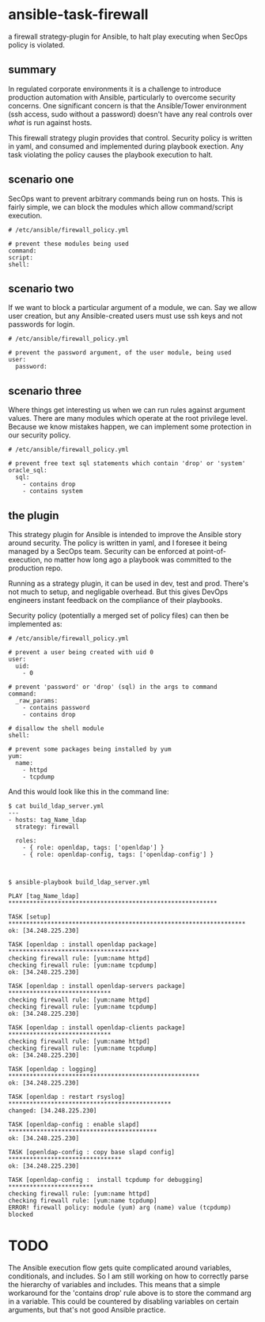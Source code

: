 # ansible-task-firewall
a firewall strategy-plugin for Ansible, to halt play executing when SecOps policy is violated.

## summary
In regulated corporate environments it is a challenge to introduce production automation with Ansible, particularly to overcome security concerns.   One significant concern is that the Ansible/Tower environment (ssh access, sudo without a password) doesn't have any real controls over *what* is run against hosts.   

This firewall strategy plugin provides that control.   Security policy is written in yaml, and consumed and implemented during playbook exection.   Any task violating the policy causes the playbook execution to halt.

## scenario one

SecOps want to prevent arbitrary commands being run on hosts.   This is fairly simple, we can block the modules which allow command/script execution.

```
# /etc/ansible/firewall_policy.yml

# prevent these modules being used
command:
script:
shell:
```

## scenario two

If we want to block a particular argument of a module, we can.   Say we allow user creation, but any Ansible-created users must use ssh keys and not passwords for login.

```
# /etc/ansible/firewall_policy.yml

# prevent the password argument, of the user module, being used
user:
  password:
```

## scenario three

Where things get interesting us when we can run rules against argument values.   There are many modules which operate at the root privilege level.   Because we know mistakes happen, we can implement some protection in our security policy.

```
# /etc/ansible/firewall_policy.yml

# prevent free text sql statements which contain 'drop' or 'system'
oracle_sql:
  sql:
    - contains drop
    - contains system
```

## the plugin

This strategy plugin for Ansible is intended to improve the Ansible story around security.   The policy is written in yaml, and I foresee it being managed by a SecOps team.   Security can be enforced at point-of-execution, no matter how long ago a playbook was committed to the production repo.

Running as a strategy plugin, it can be used in dev, test and prod.   There's not much to setup, and negligable overhead.   But this gives DevOps engineers instant feedback on the compliance of their playbooks.

Security policy (potentially a merged set of policy files) can then be implemented as:

```
# /etc/ansible/firewall_policy.yml

# prevent a user being created with uid 0
user:
  uid:
    - 0

# prevent 'password' or 'drop' (sql) in the args to command
command: 
  _raw_params: 
    - contains password
    - contains drop

# disallow the shell module
shell:

# prevent some packages being installed by yum
yum:
  name: 
    - httpd
    - tcpdump
```

And this would look like this in the command line:
```
$ cat build_ldap_server.yml
---
- hosts: tag_Name_ldap
  strategy: firewall

  roles:
    - { role: openldap, tags: ['openldap'] }
    - { role: openldap-config, tags: ['openldap-config'] }



$ ansible-playbook build_ldap_server.yml 

PLAY [tag_Name_ldap] ***********************************************************

TASK [setup] *******************************************************************
ok: [34.248.225.230]

TASK [openldap : install openldap package] *************************************
checking firewall rule: [yum:name httpd]
checking firewall rule: [yum:name tcpdump]
ok: [34.248.225.230]

TASK [openldap : install openldap-servers package] *****************************
checking firewall rule: [yum:name httpd]
checking firewall rule: [yum:name tcpdump]
ok: [34.248.225.230]

TASK [openldap : install openldap-clients package] *****************************
checking firewall rule: [yum:name httpd]
checking firewall rule: [yum:name tcpdump]
ok: [34.248.225.230]

TASK [openldap : logging] ******************************************************
ok: [34.248.225.230]

TASK [openldap : restart rsyslog] **********************************************
changed: [34.248.225.230]

TASK [openldap-config : enable slapd] ******************************************
ok: [34.248.225.230]

TASK [openldap-config : copy base slapd config] ********************************
ok: [34.248.225.230]

TASK [openldap-config :  install tcpdump for debugging] ************************
checking firewall rule: [yum:name httpd]
checking firewall rule: [yum:name tcpdump]
ERROR! firewall policy: module (yum) arg (name) value (tcpdump) blocked
```

# TODO
The Ansible execution flow gets quite complicated around variables, conditionals, and includes.   So I am still working on how to correctly parse the hierarchy of variables and includes.   This means that a simple workaround for the 'contains drop' rule above is to store the command arg in a variable.   This could be countered by disabling variables on certain arguments, but that's not good Ansible practice.

